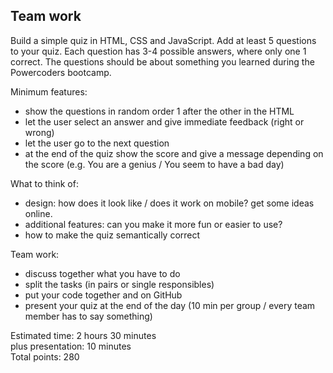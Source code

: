 ## Team work

Build a simple quiz in HTML, CSS and JavaScript. 
Add at least 5 questions to your quiz. Each question has 3-4 possible answers, where only one 1 correct. 
The questions should be about something you learned during the Powercoders bootcamp. 

Minimum features:
- show the questions in random order 1 after the other in the HTML
- let the user select an answer and give immediate feedback (right or wrong)
- let the user go to the next question
- at the end of the quiz show the score and give a message depending on the score (e.g. You are a genius / You seem to have a bad day)

What to think of:
- design: how does it look like / does it work on mobile? get some ideas online.
- additional features: can you make it more fun or easier to use?
- how to make the quiz semantically correct

Team work:
- discuss together what you have to do
- split the tasks (in pairs or single responsibles)
- put your code together and on GitHub
- present your quiz at the end of the day (10 min per group / every team member has to say something)

Estimated time: 2 hours 30 minutes <br>
plus presentation: 10 minutes <br>
Total points: 280
